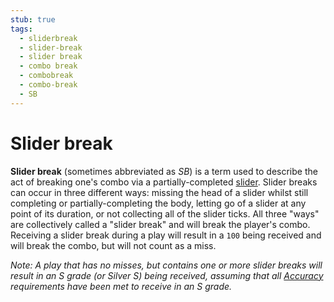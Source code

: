 ```yaml
---
stub: true
tags:
  - sliderbreak
  - slider-break
  - slider break
  - combo break
  - combobreak
  - combo-break
  - SB
---
```


# Slider break

**Slider break** (sometimes abbreviated as *SB*) is a term used to describe the act of breaking one's combo via a partially-completed [slider](/wiki/Gameplay/Hit_object/Slider). Slider breaks can occur in three different ways: missing the head of a slider whilst still completing or partially-completing the body, letting go of a slider at any point of its duration, or not collecting all of the slider ticks. All three "ways" are collectively called a "slider break" and will break the player's combo. Receiving a slider break during a play will result in a `100` being received and will break the combo, but will not count as a miss.

*Note: A play that has no misses, but contains one or more slider breaks will result in an S grade (or Silver S) being received, assuming that all [Accuracy](/wiki/Gameplay/Accuracy) requirements have been met to receive in an S grade.*
